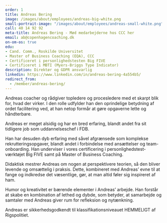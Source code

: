 ```yaml
---
order: 1
title: Andreas Bering
image: /images/about/employees/andreas-big-white.png
small-portrait-image: "/images/about/employees/andreas-small-white.png"
call: 40 14 92 92
meta-title: Andreas Bering - Mød medarbejderne hos CCC her
email: ab@copenhagencoaching.dk
on-om-os: true
edu:
- Cand. Comm., Roskilde Universitet
- Master of Business Coaching (EQA), CCC
- Certificeret i personlighedstesten Big FIVE
- Certificeret i MBTI (Myers-Briggs Type Indicator)
description: Direktør og GDPR ansvarlig
linkedin: https://www.linkedin.com/in/andreas-bering-4a554b5/
redirect_from:
  - /member/andreas-bering/
---
```


Andreas coacher og rådgiver topledere og procesledere med et skarpt blik for, hvad der virker. I den rolle udfylder han den oprindelige betydning af ordet facilitering ved, at han netop formår at gøre opgaverne lette og håndterbare.  

Andreas er meget alsidig og har en bred erfaring, blandt andet fra sit tidligere job som uddannelseschef i FDB.

Han har desuden dyb erfaring med såvel afgrænsede som komplekse rekrutteringsopgaver, blandt andet i forbindelse med ansættelser og team-onboarding. Han underviser i vores certificering i personlighedstest-værktøjet Big FIVE samt på Master of Business Coaching.

Didaktisk mestrer Andreas om nogen at perspektivere teorien, så den bliver levende og omsættelig i praksis. Dette, kombineret med Andreas’ evne til at fange og indkredse det væsentlige, gør, at man altid føler sig inspireret af ham.

Humor og kreativitet er bærende elementer i Andreas’ arbejde. Han forstår at skabe en kombination af lethed og dybde, som betyder, at samarbejde og samtaler med Andreas giver rum for refleksion og nytænkning.

Andreas er sikkerhedsgodkendt til klassifikationsniveauet HEMMELIGT af Rigspolitiet.